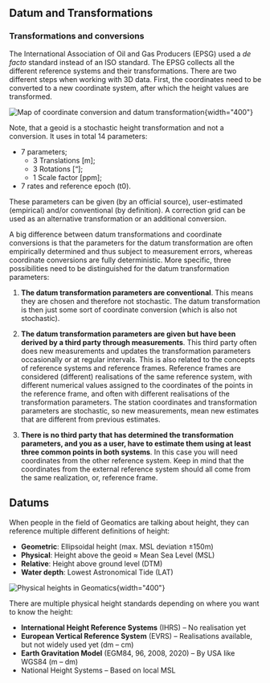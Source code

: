 ## Datum and Transformations

### Transformations and conversions

The International Association of Oil and Gas Producers (EPSG) used a _de facto_ standard instead of an ISO standard. The EPSG collects all the different reference systems and their transformations. There are two different steps when working with 3D data. First, the coordinates need to be converted to a new coordinate system, after which the height values are transformed.

![Map of coordinate conversion and datum transformation](../../../images/Transformations_and_conversions.png){width="400"}

Note, that a geoid is a stochastic height transformation and not a conversion. It uses in total 14 parameters:

* 7 parameters;
  * 3 Translations \[m\];
  * 3 Rotations \[“\];
  * 1 Scale factor \[ppm\];
* 7 rates and reference epoch (t0).

These parameters can be given (by an official source), user-estimated (empirical) and/or conventional (by definition). A correction grid can be used as an alternative transformation or an additional conversion.

A big difference between datum transformations and coordinate conversions is that the parameters for the datum transformation are often empirically determined and thus subject to measurement errors, whereas coordinate conversions are fully deterministic. More specific, three possibilities need to be distinguished for the datum transformation parameters:

1. **The datum transformation parameters are conventional**. This means they are chosen and therefore not stochastic. The datum transformation is then just some sort of coordinate conversion (which is also not stochastic).

2. **The datum transformation parameters are given but have been derived by a third party through measurements**. This third party often does new measurements and updates the transformation parameters occasionally or at regular intervals. This is also related to the concepts of reference systems and reference frames. Reference frames are considered (different) realisations of the same reference system, with different numerical values assigned to the coordinates of the points in the reference frame, and often with different realisations of the transformation parameters. The station coordinates and transformation parameters are stochastic, so new measurements, mean new estimates that are different from previous estimates.
3. **There is no third party that has determined the transformation parameters, and you as a user, have to estimate them using at least three common points in both systems**. In this case you will need coordinates from the other reference system. Keep in mind that the coordinates from the external reference system should all come from the same realization, or, reference frame.

## Datums

When people in the field of Geomatics are talking about height, they can reference multiple different definitions of height:

* **Geometric**: Ellipsoidal height (max. MSL deviation ±150m)
* **Physical**: Height above the geoid ≈ Mean Sea Level (MSL)
* **Relative**: Height above ground level (DTM)
* **Water depth**: Lowest Astronomical Tide (LAT)

![Physical heights in Geomatics](../../../images/Height_references.png){width="400"}

There are multiple physical height standards depending on where you want to know the height:

* **International Height Reference Systems** (IHRS) – No realisation yet
* **European Vertical Reference System** (EVRS) – Realisations available, but not widely used yet (dm – cm)
* **Earth Gravitation Model** (EGM84, 96, 2008, 2020) – By USA like WGS84 (m – dm)
* National Height Systems – Based on local MSL
